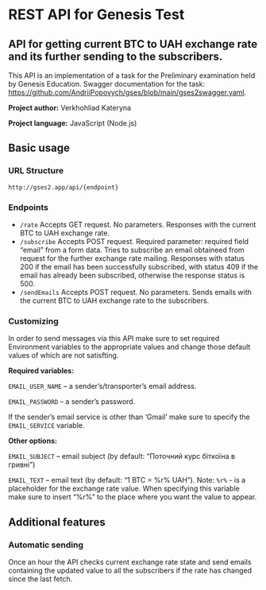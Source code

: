 # REST API for Genesis Test
## API for getting current BTC to UAH exchange rate and its further sending to the subscribers.
This API is an implementation of a task for the Preliminary examination held by Genesis Education. Swagger documentation for the task: https://github.com/AndriiPopovych/gses/blob/main/gses2swagger.yaml.

__Project author:__ Verkhohliad Kateryna

__Project language:__ JavaScript (Node.js)
## Basic usage
### URL Structure
`http://gses2.app/api/{endpoint}`
### Endpoints
-	`/rate`
Accepts GET request. No parameters. Responses with the current BTC to UAH exchange rate.
-	`/subscribe`
Accepts POST request. Required parameter: required field “email” from a form data. Tries to subscribe an email obtaineed from request for the further exchange rate mailing. Responses with status 200 if the email has been successfully subscribed, with status 409 if the email has already been subscribed, otherwise the response status is 500.
-	`/sendEmails`
Accepts POST request. No parameters. Sends emails with the current BTC to UAH exchange rate to the subscribers.

### Customizing
In order to send messages via this API make sure to set required Environment variables to the appropriate values and change those default values of which are not satisfting.

__Required variables:__

`EMAIL_USER_NAME` – a sender’s/transporter’s email address.

`EMAIL_PASSWORD` – a sender’s password.

If the sender’s email service is other than ‘Gmail’ make sure to specify the `EMAIL_SERVICE` variable.

__Other options:__

`EMAIL_SUBJECT` – email subject (by default: “Поточний курс біткоїна в гривні”)

`EMAIL_TEXT` – email text (by default: “1 BTC = %r% UAH”). Note: `%r%` - is a placeholder for the exchange rate value. When specifying this variable make sure to insert “%r%” to the place where you want the value to appear.

## Additional features
### Automatic sending
Once an hour the API checks current exchange rate state and send emails containing the updated value to all the subscribers if the rate has changed since the last fetch.
